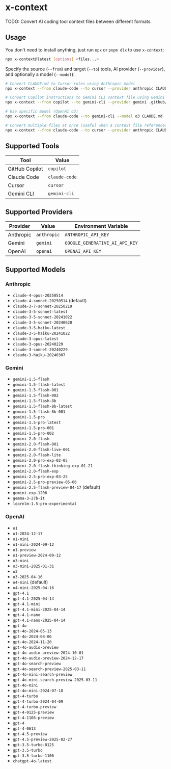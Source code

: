 # x-context

TODO: Convert AI coding tool context files between different formats.


## Usage

You don't need to install anything, just run `npx` or `pnpm dlx` to use `x-context`:

```sh
npx x-context@latest [options] <files...>
```

Specify the source (`--from`) and target (`--to`) tools, AI provider (`--provider`), and optionally a model (`--model`):

```sh
# Convert CLAUDE.md to Cursor rules using Anthropic model
npx x-context --from claude-code --to cursor --provider anthropic CLAUDE.md

# Convert Copilot instructions to Gemini CLI context file using Gemini model
npx x-context --from copilot --to gemini-cli --provider gemini .github/copilot-instructions.md

# Use specific model (OpenAI o3)
npx x-context --from claude-code --to gemini-cli --model o3 CLAUDE.md

# Convert multiple files at once (useful when a context file references other files)
npx x-context --from claude-code --to cursor --provider anthropic CLAUDE.md README.md docs/git-instructions.md
```


## Supported Tools

| Tool | Value |
| --- | --- |
| GitHub Copilot | `copilot` |
| Claude Code | `claude-code` |
| Cursor | `cursor` |
| Gemini CLI | `gemini-cli` |


## Supported Providers

| Provider | Value | Environment Variable |
| --- | --- | --- |
| Anthropic | `anthropic` | `ANTHROPIC_API_KEY` |
| Gemini | `gemini` | `GOOGLE_GENERATIVE_AI_API_KEY` |
| OpenAI | `openai` | `OPENAI_API_KEY` |


## Supported Models

### Anthropic

- `claude-4-opus-20250514`
- `claude-4-sonnet-20250514` (default)
- `claude-3-7-sonnet-20250219`
- `claude-3-5-sonnet-latest`
- `claude-3-5-sonnet-20241022`
- `claude-3-5-sonnet-20240620`
- `claude-3-5-haiku-latest`
- `claude-3-5-haiku-20241022`
- `claude-3-opus-latest`
- `claude-3-opus-20240229`
- `claude-3-sonnet-20240229`
- `claude-3-haiku-20240307`

### Gemini

- `gemini-1.5-flash`
- `gemini-1.5-flash-latest`
- `gemini-1.5-flash-001`
- `gemini-1.5-flash-002`
- `gemini-1.5-flash-8b`
- `gemini-1.5-flash-8b-latest`
- `gemini-1.5-flash-8b-001`
- `gemini-1.5-pro`
- `gemini-1.5-pro-latest`
- `gemini-1.5-pro-001`
- `gemini-1.5-pro-002`
- `gemini-2.0-flash`
- `gemini-2.0-flash-001`
- `gemini-2.0-flash-live-001`
- `gemini-2.0-flash-lite`
- `gemini-2.0-pro-exp-02-05`
- `gemini-2.0-flash-thinking-exp-01-21`
- `gemini-2.0-flash-exp`
- `gemini-2.5-pro-exp-03-25`
- `gemini-2.5-pro-preview-05-06`
- `gemini-2.5-flash-preview-04-17` (default)
- `gemini-exp-1206`
- `gemma-3-27b-it`
- `learnlm-1.5-pro-experimental`

### OpenAI

- `o1`
- `o1-2024-12-17`
- `o1-mini`
- `o1-mini-2024-09-12`
- `o1-preview`
- `o1-preview-2024-09-12`
- `o3-mini`
- `o3-mini-2025-01-31`
- `o3`
- `o3-2025-04-16`
- `o4-mini` (default)
- `o4-mini-2025-04-16`
- `gpt-4.1`
- `gpt-4.1-2025-04-14`
- `gpt-4.1-mini`
- `gpt-4.1-mini-2025-04-14`
- `gpt-4.1-nano`
- `gpt-4.1-nano-2025-04-14`
- `gpt-4o`
- `gpt-4o-2024-05-13`
- `gpt-4o-2024-08-06`
- `gpt-4o-2024-11-20`
- `gpt-4o-audio-preview`
- `gpt-4o-audio-preview-2024-10-01`
- `gpt-4o-audio-preview-2024-12-17`
- `gpt-4o-search-preview`
- `gpt-4o-search-preview-2025-03-11`
- `gpt-4o-mini-search-preview`
- `gpt-4o-mini-search-preview-2025-03-11`
- `gpt-4o-mini`
- `gpt-4o-mini-2024-07-18`
- `gpt-4-turbo`
- `gpt-4-turbo-2024-04-09`
- `gpt-4-turbo-preview`
- `gpt-4-0125-preview`
- `gpt-4-1106-preview`
- `gpt-4`
- `gpt-4-0613`
- `gpt-4.5-preview`
- `gpt-4.5-preview-2025-02-27`
- `gpt-3.5-turbo-0125`
- `gpt-3.5-turbo`
- `gpt-3.5-turbo-1106`
- `chatgpt-4o-latest`
